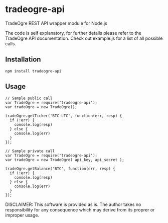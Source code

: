 # tradeogre-api
TradeOgre REST API wrapper module for Node.js

The code is self explanatory, for further details please refer to the TradeOgre API documentation.
Check out example.js for a list of all possible calls.

## Installation
```
npm install tradeogre-api
```

## Usage
```
// Sample public call
var TradeOgre = require('tradeogre-api');
var tradeOgre = new TradeOgre();

tradeOgre.getTicker('BTC-LTC', function(err, resp) {
  if (!err) {
    console.log(resp)
  } else {
    console.log(err)
  }
});

// Sample private call
var TradeOgre = require('tradeogre-api');
var tradeOgre = new TradeOgre( api_key, api_secret );

tradeOgre.getBalance('BTC', function(err, resp) {
  if (!err) {
    console.log(resp)
  } else {
    console.log(err)
  }
});
```

DISCLAIMER: This software is provided as is. The author takes no responsibility for any consequence which may derive from its proprer or improper usage.
